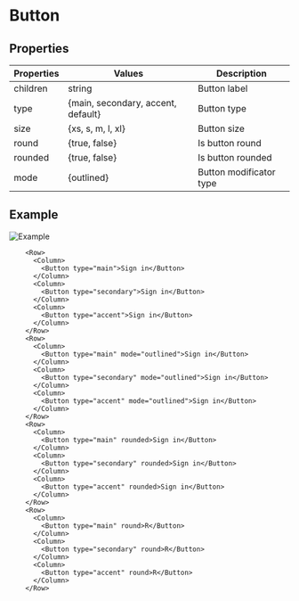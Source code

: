 # Button

## Properties

| Properties | Values                             | Description             |
| ---------- | ---------------------------------- | ----------------------- |
| children   | string                             | Button label            |
| type       | {main, secondary, accent, default} | Button type             |
| size       | {xs, s, m, l, xl}                  | Button size             |
| round      | {true, false}                      | Is button round         |
| rounded    | {true, false}                      | Is button rounded       |
| mode       | {outlined}                         | Button modificator type |

## Example

![Example](https://i.imgur.com/UaePjvy.png)

```vue
    <Row>
      <Column>
        <Button type="main">Sign in</Button>
      </Column>
      <Column>
        <Button type="secondary">Sign in</Button>
      </Column>
      <Column>
        <Button type="accent">Sign in</Button>
      </Column>
    </Row>
    <Row>
      <Column>
        <Button type="main" mode="outlined">Sign in</Button>
      </Column>
      <Column>
        <Button type="secondary" mode="outlined">Sign in</Button>
      </Column>
      <Column>
        <Button type="accent" mode="outlined">Sign in</Button>
      </Column>
    </Row>
    <Row>
      <Column>
        <Button type="main" rounded>Sign in</Button>
      </Column>
      <Column>
        <Button type="secondary" rounded>Sign in</Button>
      </Column>
      <Column>
        <Button type="accent" rounded>Sign in</Button>
      </Column>
    </Row>
    <Row>
      <Column>
        <Button type="main" round>R</Button>
      </Column>
      <Column>
        <Button type="secondary" round>R</Button>
      </Column>
      <Column>
        <Button type="accent" round>R</Button>
      </Column>
    </Row>
```
